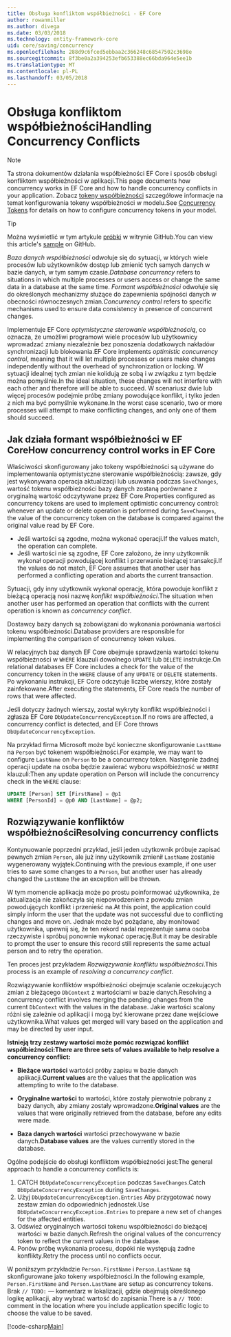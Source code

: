 ```yaml
---
title: Obsługa konfliktom współbieżności - EF Core
author: rowanmiller
ms.author: divega
ms.date: 03/03/2018
ms.technology: entity-framework-core
uid: core/saving/concurrency
ms.openlocfilehash: 288d9c6fced5ebbaa2c366248c68547502c3698e
ms.sourcegitcommit: 8f3be0a2a394253efb653388ec66bda964e5ee1b
ms.translationtype: MT
ms.contentlocale: pl-PL
ms.lasthandoff: 03/05/2018
---
```

# <a name="handling-concurrency-conflicts"></a><span data-ttu-id="6ea11-102">Obsługa konfliktom współbieżności</span><span class="sxs-lookup"><span data-stu-id="6ea11-102">Handling Concurrency Conflicts</span></span>

> [!NOTE]
> <span data-ttu-id="6ea11-103">Ta strona dokumentów działania współbieżności EF Core i sposób obsługi konfliktom współbieżności w aplikacji.</span><span class="sxs-lookup"><span data-stu-id="6ea11-103">This page documents how concurrency works in EF Core and how to handle concurrency conflicts in your application.</span></span> <span data-ttu-id="6ea11-104">Zobacz [tokeny współbieżności](xref:core/modeling/concurrency) szczegółowe informacje na temat konfigurowania tokeny współbieżności w modelu.</span><span class="sxs-lookup"><span data-stu-id="6ea11-104">See [Concurrency Tokens](xref:core/modeling/concurrency) for details on how to configure concurrency tokens in your model.</span></span>

> [!TIP]
> <span data-ttu-id="6ea11-105">Można wyświetlić w tym artykule [próbki](https://github.com/aspnet/EntityFramework.Docs/tree/master/samples/core/Saving/Saving/Concurrency/) w witrynie GitHub.</span><span class="sxs-lookup"><span data-stu-id="6ea11-105">You can view this article's [sample](https://github.com/aspnet/EntityFramework.Docs/tree/master/samples/core/Saving/Saving/Concurrency/) on GitHub.</span></span>

<span data-ttu-id="6ea11-106">_Baza danych współbieżności_ odwołuje się do sytuacji, w których wiele procesów lub użytkowników dostęp lub zmienić tych samych danych w bazie danych, w tym samym czasie.</span><span class="sxs-lookup"><span data-stu-id="6ea11-106">_Database concurrency_ refers to situations in which multiple processes or users access or change the same data in a database at the same time.</span></span> <span data-ttu-id="6ea11-107">_Formant współbieżności_ odwołuje się do określonych mechanizmy służące do zapewnienia spójności danych w obecności równoczesnych zmian.</span><span class="sxs-lookup"><span data-stu-id="6ea11-107">_Concurrency control_ refers to specific mechanisms used to ensure data consistency in presence of concurrent changes.</span></span>

<span data-ttu-id="6ea11-108">Implementuje EF Core _optymistyczne sterowanie współbieżnością_, co oznacza, że umożliwi programowi wiele procesów lub użytkownicy wprowadzać zmiany niezależnie bez ponoszenia dodatkowych nakładów synchronizacji lub blokowania.</span><span class="sxs-lookup"><span data-stu-id="6ea11-108">EF Core implements _optimistic concurrency control_, meaning that it will let multiple processes or users make changes independently without the overhead of synchronization or locking.</span></span> <span data-ttu-id="6ea11-109">W sytuacji idealnej tych zmian nie kolidują ze sobą i w związku z tym będzie można pomyślnie.</span><span class="sxs-lookup"><span data-stu-id="6ea11-109">In the ideal situation, these changes will not interfere with each other and therefore will be able to succeed.</span></span> <span data-ttu-id="6ea11-110">W scenariusz dwie lub więcej procesów podejmie próbę zmiany powodujące konflikt, i tylko jeden z nich ma być pomyślnie wykonane.</span><span class="sxs-lookup"><span data-stu-id="6ea11-110">In the worst case scenario, two or more processes will attempt to make conflicting changes, and only one of them should succeed.</span></span>

## <a name="how-concurrency-control-works-in-ef-core"></a><span data-ttu-id="6ea11-111">Jak działa formant współbieżności w EF Core</span><span class="sxs-lookup"><span data-stu-id="6ea11-111">How concurrency control works in EF Core</span></span>

<span data-ttu-id="6ea11-112">Właściwości skonfigurowany jako tokeny współbieżności są używane do implementowania optymistyczne sterowanie współbieżnością: zawsze, gdy jest wykonywana operacja aktualizacji lub usuwania podczas `SaveChanges`, wartość tokenu współbieżności bazy danych zostaną porównane z oryginalną wartość odczytywane przez EF Core.</span><span class="sxs-lookup"><span data-stu-id="6ea11-112">Properties configured as concurrency tokens are used to implement optimistic concurrency control: whenever an update or delete operation is performed during `SaveChanges`, the value of the concurrency token on the database is compared against the original value read by EF Core.</span></span>

- <span data-ttu-id="6ea11-113">Jeśli wartości są zgodne, można wykonać operacji.</span><span class="sxs-lookup"><span data-stu-id="6ea11-113">If the values match, the operation can complete.</span></span>
- <span data-ttu-id="6ea11-114">Jeśli wartości nie są zgodne, EF Core założono, że inny użytkownik wykonał operacji powodującej konflikt i przerwanie bieżącej transakcji.</span><span class="sxs-lookup"><span data-stu-id="6ea11-114">If the values do not match, EF Core assumes that another user has performed a conflicting operation and aborts the current transaction.</span></span>

<span data-ttu-id="6ea11-115">Sytuacji, gdy inny użytkownik wykonał operację, która powoduje konflikt z bieżącą operacją nosi nazwę _konflikt współbieżności_.</span><span class="sxs-lookup"><span data-stu-id="6ea11-115">The situation when another user has performed an operation that conflicts with the current operation is known as _concurrency conflict_.</span></span>

<span data-ttu-id="6ea11-116">Dostawcy bazy danych są zobowiązani do wykonania porównania wartości tokenu współbieżności.</span><span class="sxs-lookup"><span data-stu-id="6ea11-116">Database providers are responsible for implementing the comparison of concurrency token values.</span></span>

<span data-ttu-id="6ea11-117">W relacyjnych baz danych EF Core obejmuje sprawdzenia wartości tokenu współbieżności w `WHERE` klauzuli dowolnego `UPDATE` lub `DELETE` instrukcje.</span><span class="sxs-lookup"><span data-stu-id="6ea11-117">On relational databases EF Core includes a check for the value of the concurrency token in the `WHERE` clause of any `UPDATE` or `DELETE` statements.</span></span> <span data-ttu-id="6ea11-118">Po wykonaniu instrukcji, EF Core odczytuje liczbę wierszy, które zostały zainfekowane.</span><span class="sxs-lookup"><span data-stu-id="6ea11-118">After executing the statements, EF Core reads the number of rows that were affected.</span></span>

<span data-ttu-id="6ea11-119">Jeśli dotyczy żadnych wierszy, został wykryty konflikt współbieżności i zgłasza EF Core `DbUpdateConcurrencyException`.</span><span class="sxs-lookup"><span data-stu-id="6ea11-119">If no rows are affected, a concurrency conflict is detected, and EF Core throws `DbUpdateConcurrencyException`.</span></span>

<span data-ttu-id="6ea11-120">Na przykład firma Microsoft może być konieczne skonfigurowanie `LastName` na `Person` być tokenem współbieżności.</span><span class="sxs-lookup"><span data-stu-id="6ea11-120">For example, we may want to configure `LastName` on `Person` to be a concurrency token.</span></span> <span data-ttu-id="6ea11-121">Następnie żadnej operacji update na osoba będzie zawierać wyboru współbieżność w `WHERE` klauzuli:</span><span class="sxs-lookup"><span data-stu-id="6ea11-121">Then any update operation on Person will include the concurrency check in the `WHERE` clause:</span></span>

``` sql
UPDATE [Person] SET [FirstName] = @p1
WHERE [PersonId] = @p0 AND [LastName] = @p2;
```

## <a name="resolving-concurrency-conflicts"></a><span data-ttu-id="6ea11-122">Rozwiązywanie konfliktów współbieżności</span><span class="sxs-lookup"><span data-stu-id="6ea11-122">Resolving concurrency conflicts</span></span>

<span data-ttu-id="6ea11-123">Kontynuowanie poprzedni przykład, jeśli jeden użytkownik próbuje zapisać pewnych zmian `Person`, ale już inny użytkownik zmienił `LastName` zostanie wygenerowany wyjątek.</span><span class="sxs-lookup"><span data-stu-id="6ea11-123">Continuing with the previous example, if one user tries to save some changes to a `Person`, but another user has already changed the `LastName` the an exception will be thrown.</span></span>

<span data-ttu-id="6ea11-124">W tym momencie aplikacja może po prostu poinformować użytkownika, że aktualizacja nie zakończyła się niepowodzeniem z powodu zmian powodujących konflikt i przenieść na.</span><span class="sxs-lookup"><span data-stu-id="6ea11-124">At this point, the application could simply inform the user that the update was not successful due to conflicting changes and move on.</span></span> <span data-ttu-id="6ea11-125">Jednak może być pożądane, aby monitować użytkownika, upewnij się, że ten rekord nadal reprezentuje sama osoba rzeczywiste i spróbuj ponownie wykonać operację.</span><span class="sxs-lookup"><span data-stu-id="6ea11-125">But it may be desirable to prompt the user to ensure this record still represents the same actual person and to retry the operation.</span></span>

<span data-ttu-id="6ea11-126">Ten proces jest przykładem _Rozwiązywanie konfliktu współbieżności_.</span><span class="sxs-lookup"><span data-stu-id="6ea11-126">This process is an example of _resolving a concurrency conflict_.</span></span>

<span data-ttu-id="6ea11-127">Rozwiązywanie konfliktów współbieżności obejmuje scalanie oczekujących zmian z bieżącego `DbContext` z wartościami w bazie danych.</span><span class="sxs-lookup"><span data-stu-id="6ea11-127">Resolving a concurrency conflict involves merging the pending changes from the current `DbContext` with the values in the database.</span></span> <span data-ttu-id="6ea11-128">Jakie wartości scalony różni się zależnie od aplikacji i mogą być kierowane przez dane wejściowe użytkownika.</span><span class="sxs-lookup"><span data-stu-id="6ea11-128">What values get merged will vary based on the application and may be directed by user input.</span></span>

<span data-ttu-id="6ea11-129">**Istnieją trzy zestawy wartości może pomóc rozwiązać konflikt współbieżności:**</span><span class="sxs-lookup"><span data-stu-id="6ea11-129">**There are three sets of values available to help resolve a concurrency conflict:**</span></span>

* <span data-ttu-id="6ea11-130">**Bieżące wartości** wartości próby zapisu w bazie danych aplikacji.</span><span class="sxs-lookup"><span data-stu-id="6ea11-130">**Current values** are the values that the application was attempting to write to the database.</span></span>

* <span data-ttu-id="6ea11-131">**Oryginalne wartości** to wartości, które zostały pierwotnie pobrany z bazy danych, aby zmiany zostały wprowadzone.</span><span class="sxs-lookup"><span data-stu-id="6ea11-131">**Original values** are the values that were originally retrieved from the database, before any edits were made.</span></span>

* <span data-ttu-id="6ea11-132">**Baza danych wartości** wartości przechowywane w bazie danych.</span><span class="sxs-lookup"><span data-stu-id="6ea11-132">**Database values** are the values currently stored in the database.</span></span>

<span data-ttu-id="6ea11-133">Ogólne podejście do obsługi konfliktom współbieżności jest:</span><span class="sxs-lookup"><span data-stu-id="6ea11-133">The general approach to handle a concurrency conflicts is:</span></span>

1. <span data-ttu-id="6ea11-134">CATCH `DbUpdateConcurrencyException` podczas `SaveChanges`.</span><span class="sxs-lookup"><span data-stu-id="6ea11-134">Catch `DbUpdateConcurrencyException` during `SaveChanges`.</span></span>
2. <span data-ttu-id="6ea11-135">Użyj `DbUpdateConcurrencyException.Entries` Aby przygotować nowy zestaw zmian do odpowiednich jednostek.</span><span class="sxs-lookup"><span data-stu-id="6ea11-135">Use `DbUpdateConcurrencyException.Entries` to prepare a new set of changes for the affected entities.</span></span>
3. <span data-ttu-id="6ea11-136">Odśwież oryginalnych wartości tokenu współbieżności do bieżącej wartości w bazie danych.</span><span class="sxs-lookup"><span data-stu-id="6ea11-136">Refresh the original values of the concurrency token to reflect the current values in the database.</span></span>
4. <span data-ttu-id="6ea11-137">Ponów próbę wykonania procesu, dopóki nie występują żadne konflikty.</span><span class="sxs-lookup"><span data-stu-id="6ea11-137">Retry the process until no conflicts occur.</span></span>

<span data-ttu-id="6ea11-138">W poniższym przykładzie `Person.FirstName` i `Person.LastName` są skonfigurowane jako tokeny współbieżności.</span><span class="sxs-lookup"><span data-stu-id="6ea11-138">In the following example, `Person.FirstName` and `Person.LastName` are setup as concurrency tokens.</span></span> <span data-ttu-id="6ea11-139">Brak `// TODO:` — komentarz w lokalizacji, gdzie obejmują określonego logikę aplikacji, aby wybrać wartość do zapisania.</span><span class="sxs-lookup"><span data-stu-id="6ea11-139">There is a `// TODO:` comment in the location where you include application specific logic to choose the value to be saved.</span></span>

[!code-csharp[Main](../../../samples/core/Saving/Saving/Concurrency/Sample.cs?name=ConcurrencyHandlingCode&highlight=34-35)]
